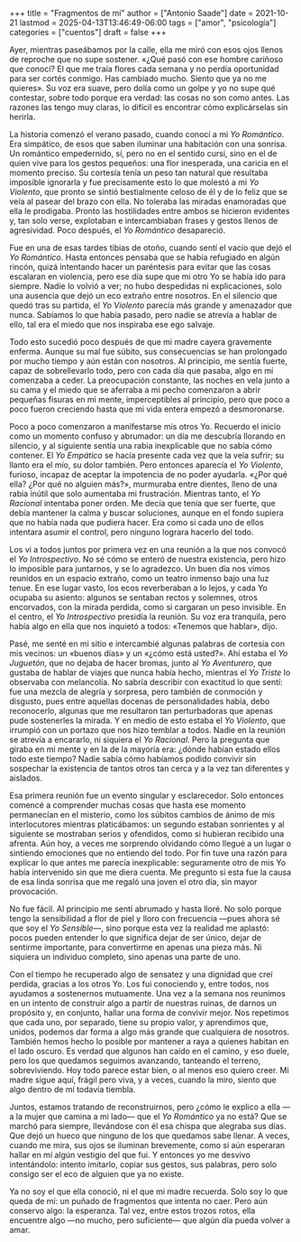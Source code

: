 +++
title = "Fragmentos de mí"
author = ["Antonio Saade"]
date = 2021-10-21
lastmod = 2025-04-13T13:46:49-06:00
tags = ["amor", "psicología"]
categories = ["cuentos"]
draft = false
+++

Ayer, mientras paseábamos por la calle, ella me miró con esos ojos llenos de reproche que no supe sostener. «¿Qué pasó con ese hombre cariñoso que conocí? El que me traía flores cada semana y no perdía oportunidad para ser cortés conmigo. Has cambiado mucho. Siento que ya no me quieres». Su voz era suave, pero dolía como un golpe y yo no supe qué contestar, sobre todo porque era verdad: las cosas no son como antes. Las razones las tengo muy claras, lo difícil es encontrar cómo explicárselas sin herirla.

La historia comenzó el verano pasado, cuando conocí a mi _Yo Romántico_. Era simpático, de esos que saben iluminar una habitación con una sonrisa. Un romántico empedernido, sí, pero no en el sentido cursi, sino en el de quien vive para los gestos pequeños: una flor inesperada, una caricia en el momento preciso. Su cortesía tenía un peso tan natural que resultaba imposible ignorarla y fue precisamente esto lo que molestó a mi _Yo Violento_, que pronto se sintió bestialmente celoso de él y de lo feliz que se veía al pasear del brazo con ella. No toleraba las miradas enamoradas que ella le prodigaba. Pronto las hostilidades entre ambos se hicieron evidentes y, tan solo verse, explotaban e intercambiaban frases y gestos llenos de agresividad. Poco después, el _Yo Romántico_ desapareció.

Fue en una de esas tardes tibias de otoño, cuando sentí el vacío que dejó el _Yo Romántico_. Hasta entonces pensaba que se había refugiado en algún rincón, quizá intentando hacer un paréntesis para evitar que las cosas escalaran en violencia, pero ese día supe que mi otro Yo se había ido para siempre. Nadie lo volvió a ver; no hubo despedidas ni explicaciones, solo una ausencia que dejó un eco extraño entre nosotros. En el silencio que quedó tras su partida, el _Yo Violento_ parecía más grande y amenazador que nunca. Sabíamos lo que había pasado, pero nadie se atrevía a hablar de ello, tal era el miedo que nos inspiraba ese ego salvaje.

Todo esto sucedió poco después de que mi madre cayera gravemente enferma. Aunque su mal fue súbito, sus consecuencias se han prolongado por mucho tiempo y aún están con nosotros. Al principio, me sentía fuerte, capaz de sobrellevarlo todo, pero con cada día que pasaba, algo en mí comenzaba a ceder. La preocupación constante, las noches en vela junto a su cama y el miedo que se aferraba a mi pecho comenzaron a abrir pequeñas fisuras en mi mente, imperceptibles al principio, pero que poco a poco fueron creciendo hasta que mi vida entera empezó a desmoronarse.

Poco a poco comenzaron a manifestarse mis otros Yo. Recuerdo el inicio como un momento confuso y abrumador: un día me descubría llorando en silencio, y al siguiente sentía una rabia inexplicable que no sabía cómo contener. El _Yo Empático_ se hacía presente cada vez que la veía sufrir; su llanto era el mío, su dolor también. Pero entonces aparecía el _Yo Violento_, furioso, incapaz de aceptar la impotencia de no poder ayudarla. «¿Por qué ella? ¿Por qué no alguien más?», murmuraba entre dientes, lleno de una rabia inútil que solo aumentaba mi frustración. Mientras tanto, el _Yo Racional_ intentaba poner orden. Me decía que tenía que ser fuerte, que debía mantener la calma y buscar soluciones, aunque en el fondo supiera que no había nada que pudiera hacer. Era como si cada uno de ellos intentara asumir el control, pero ninguno lograra hacerlo del todo.

Los vi a todos juntos por primera vez en una reunión a la que nos convocó el _Yo Introspectivo_. No sé cómo se enteró de nuestra existencia, pero hizo lo imposible para juntarnos, y se lo agradezco. Un buen día nos vimos reunidos en un espacio extraño, como un teatro inmenso bajo una luz tenue. En ese lugar vasto, los ecos reverberaban a lo lejos, y cada Yo ocupaba su asiento: algunos se sentaban rectos y solemnes, otros encorvados, con la mirada perdida, como si cargaran un peso invisible. En el centro, el _Yo Introspectivo_ presidía la reunión. Su voz era tranquila, pero había algo en ella que nos inquietó a todos: «Tenemos que hablar», dijo.

Pasé, me senté en mi sitio e intercambié algunas palabras de cortesía con mis vecinos: un «buenos días» y un «¿cómo está usted?». Ahí estaba el _Yo Juguetón_, que no dejaba de hacer bromas, junto al _Yo Aventurero_, que gustaba de hablar de viajes que nunca había hecho, mientras el _Yo Triste_ lo observaba con melancolía. No sabría describir con exactitud lo que sentí: fue una mezcla de alegría y sorpresa, pero también de conmoción y disgusto, pues entre aquellas docenas de personalidades había, debo reconocerlo, algunas que me resultaron tan perturbadoras que apenas pude sostenerles la mirada. Y en medio de esto estaba el _Yo Violento_, que irrumpió con un portazo que nos hizo temblar a todos. Nadie en la reunión se atrevía a encararlo, ni siquiera el _Yo Racional_. Pero la pregunta que giraba en mi mente y en la de la mayoría era: ¿dónde habían estado ellos todo este tiempo? Nadie sabía cómo habíamos podido convivir sin sospechar la existencia de tantos otros tan cerca y a la vez tan diferentes y aislados.

Esa primera reunión fue un evento singular y esclarecedor. Solo entonces comencé a comprender muchas cosas que hasta ese momento permanecían en el misterio, como los súbitos cambios de ánimo de mis interlocutores mientras platicábamos: un segundo estaban sonrientes y al siguiente se mostraban serios y ofendidos, como si hubieran recibido una afrenta. Aún hoy, a veces me sorprendo olvidando cómo llegué a un lugar o sintiendo emociones que no entiendo del todo. Por fin tuve una razón para explicar lo que antes me parecía inexplicable: seguramente otro de mis Yo había intervenido sin que me diera cuenta. Me pregunto si esta fue la causa de esa linda sonrisa que me regaló una joven el otro día, sin mayor provocación.

No fue fácil. Al principio me sentí abrumado y hasta lloré. No solo porque tengo la sensibilidad a flor de piel y lloro con frecuencia —pues ahora sé que soy el _Yo Sensible_​—, sino porque esta vez la realidad me aplastó: pocos pueden entender lo que significa dejar de ser único, dejar de sentirme importante, para convertirme en apenas una pieza más. Ni siquiera un individuo completo, sino apenas una parte de uno.

Con el tiempo he recuperado algo de sensatez y una dignidad que creí perdida, gracias a los otros Yo. Los fui conociendo y, entre todos, nos ayudamos a sostenernos mutuamente. Una vez a la semana nos reunimos en un intento de construir algo a partir de nuestras ruinas, de darnos un propósito y, en conjunto, hallar una forma de convivir mejor. Nos repetimos que cada uno, por separado, tiene su propio valor, y aprendimos que, unidos, podemos dar forma a algo más grande que cualquiera de nosotros. También hemos hecho lo posible por mantener a raya a quienes habitan en el lado oscuro. Es verdad que algunos han caído en el camino, y eso duele, pero los que quedamos seguimos avanzando, tanteando el terreno, sobreviviendo. Hoy todo parece estar bien, o al menos eso quiero creer. Mi madre sigue aquí, frágil pero viva, y a veces, cuando la miro, siento que algo dentro de mí todavía tiembla.

Juntos, estamos tratando de reconstruirnos, pero ¿cómo le explico a ella —a la mujer que camina a mi lado— que el _Yo Romántico_ ya no está? Que se marchó para siempre, llevándose con él esa chispa que alegraba sus días. Que dejó un hueco que ninguno de los que quedamos sabe llenar. A veces, cuando me mira, sus ojos se iluminan brevemente, como si aún esperaran hallar en mí algún vestigio del que fui. Y entonces yo me desvivo intentándolo: intento imitarlo, copiar sus gestos, sus palabras, pero solo consigo ser el eco de alguien que ya no existe.

Ya no soy el que ella conoció, ni el que mi madre recuerda. Solo soy lo que queda de mí: un puñado de fragmentos que intenta no caer. Pero aún conservo algo: la esperanza. Tal vez, entre estos trozos rotos, ella encuentre algo —no mucho, pero suficiente— que algún día pueda volver a amar.
